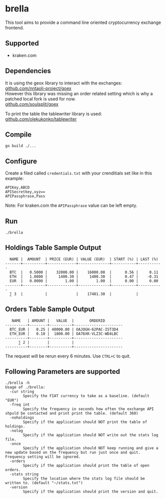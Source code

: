 # brella

This tool aims to provide a command line oriented cryptocurrency exchange frontend.

## Supported

- kraken.com

## Dependencies

It is using the geox library to interact with the exchanges:  
[github.com/nntaoli-project/goex](github.com/nntaoli-project/goex)  
However this library was missing an order related setting which is why a patched local fork is used for now.  
[github.com/soulsplit/goex](github.com/soulsplit/goex)

To print the table the tablewriter library is used:  
[github.com/olekukonko/tablewriter](github.com/olekukonko/tablewriter)

## Compile

``` shell
go build ./...
```

## Configure

Create a filed called `credentials.txt` with your crenditials set like in this example:

``` csv
APIKey,ABCD
APISecretkey,xyz==
APIPassphrase,Pass
```

Note: For kraken.com the `APIPassphrase` value can be left empty.

## Run

``` shell
./brella
```

## Holdings Table Sample Output

``` shell
  NAME |  AMOUNT  | PRICE (EUR) | VALUE (EUR)  | START (%) | LAST (%)  
-------+----------+-------------+--------------+-----------+-----------
  BTC  |   0.5000 |    32000.00 |    16000.00  |      0.56 |     0.11
  ETH  |   1.0000 |     1400.30 |     1400.30  |      0.47 |    -0.31
  EUR  |   0.0000 |        1.00 |        1.00  |      0.00 |     0.00 
-------+----------+-------------+--------------+-----------+-----------
  ∑ 3  |          |             |    17401.30  |           |           

```

## Orders Table Sample Output

``` shell
   NAME   | AMOUNT |   VALUE  |       ORDERID        
----------+--------+----------+----------------------
  BTC_EUR |   0.25 | 40000.00 | OAJOGH-62PAC-IST3D4  
  ETH_EUR |   0.10 |  1800.00 | OA76XK-VLZ3C-WD4LBC  
----------+--------+----------+----------------------
      ∑ 2 |        |          |                      
----------+--------+----------+----------------------
```

The request will be rerun every 6 minutes. Use `CTRL+C` to quit.

## Following Parameters are supported

``` shell
./brella -h
Usage of ./brella:
  -cur string
    	Specify the FIAT currency to take as a baseline. (default "EUR")
  -freq int
    	Specify the frequency in seconds how often the exchange API shpuld be contacted and print print the table. (default 360)
  -noholdings
    	Specify if the application should NOT print the table of holdings.
  -nolog
    	Specify if the application should NOT write out the stats log file.
  -once
    	Specify if the application should NOT keep running and give a new update based on the frequency but run just once and quit. Frequency setting will be ignored.
  -orders
    	Specify if the application should print the table of open orders.
  -stats string
    	Specify the location where the stats log file should be written to. (default "~/stats.txt")
  -version
    	Specify if the application should print the version and quit.
  ```
